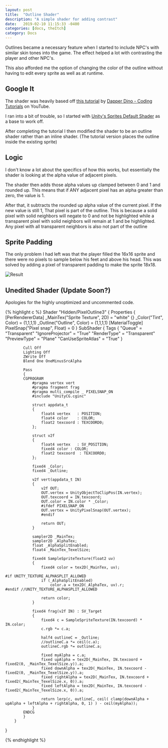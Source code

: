 ```yaml
---
layout: post
title:  "Outline Shader"
description: "A simple shader for adding contrast"
date:   2019-02-10 11:15:33 -0400
categories: [docs, theItch]
category: Docs
---
```


Outlines became a necessary feature when I started to include NPC's with similar skin tones into the game. The effect helped a lot with contrasting the player and other NPC's. 

This also afforded me the option of changing the color of the outline without having to edit every sprite as well as at runtime.

<!--more-->

## Google It
The shader was heavily based off [this tutorial](https://www.youtube.com/watch?v=vqDOirux0Es) by [Dapper Dino - Coding Tutorials](https://www.youtube.com/channel/UCjCpZyil4D8TBb5nVTMMaUw) on YouTube. 

I ran into a bit of trouble, so I started with [Unity's Sprites Default Shader](https://github.com/nubick/unity-utils/blob/master/sources/Assets/Scripts/Shaders/Sprites-Default.shader) as a base to work off.

After completing the tutorial I then modified the shader to be an outline shader rather than an inline shader. (The tutorial version places the outline inside the existing sprite)

## Logic
I don't know a lot about the specifics of how this works, but essentially the shader is looking at the alpha value of adjacent pixels.

The shader then adds those alpha values up clamped between 0 and 1 and rounded up. This means that if ANY adjacent pixel has an alpha greater than zero, the value is 1. 

After that, it subtracts the rounded up alpha value of the current pixel. If the new value is still 1, That pixel is part of the outline. This is because a solid pixel with solid neighbors will negate to 0 and not be highlighted while a transparent pixel with solid neighbors will remain at 1 and be highlighted. Any pixel with all transparent neighbors is also not part of the outline

## Sprite Padding

The only problem I had left was that the player filled the 16x16 sprite and there were no pixels to sample below his feet and above his head. This was solved by adding a pixel of transparent padding to make the sprite 18x18. 

![Result]({{site.url}}/media/TheItch/Outline.gif)

## Unedited Shader (Update Soon?)

Apologies for the highly unoptimized and uncommented code.

{% highlight c %}
Shader "Hidden/PixelOutline3"
{
	Properties
	{
		[PerRendererData] _MainTex("Sprite Texture", 2D) = "white" {}
		_Color("Tint", Color) = (1,1,1,1)
		_Outline("Outline", Color) = (1,1,1,1)
		[MaterialToggle] PixelSnap("Pixel snap", Float) = 0
	}
		SubShader
		{
			Tags
			{
				"Queue" = "Transparent"
				"IgnoreProjector" = "True"
				"RenderType" = "Transparent"
				"PreviewType" = "Plane"
				"CanUseSpriteAtlas" = "True"
			}

			Cull Off
			Lighting Off
			ZWrite Off
			Blend One OneMinusSrcAlpha

			Pass
			{
			CGPROGRAM
				#pragma vertex vert
				#pragma fragment frag
				#pragma multi_compile _ PIXELSNAP_ON
				#include "UnityCG.cginc"

				struct appdata_t
				{
					float4 vertex   : POSITION;
					float4 color    : COLOR;
					float2 texcoord : TEXCOORD0;
				};

				struct v2f
				{
					float4 vertex   : SV_POSITION;
					fixed4 color : COLOR;
					float2 texcoord  : TEXCOORD0;
				};

				fixed4 _Color;
				fixed4 _Outline;

				v2f vert(appdata_t IN)
				{
					v2f OUT;
					OUT.vertex = UnityObjectToClipPos(IN.vertex);
					OUT.texcoord = IN.texcoord;
					OUT.color = IN.color * _Color;
					#ifdef PIXELSNAP_ON
					OUT.vertex = UnityPixelSnap(OUT.vertex);
					#endif

					return OUT;
				}

				sampler2D _MainTex;
				sampler2D _AlphaTex;
				float _AlphaSplitEnabled;
				float4 _MainTex_TexelSize;

				fixed4 SampleSpriteTexture(float2 uv)
				{
					fixed4 color = tex2D(_MainTex, uv);

	#if UNITY_TEXTURE_ALPHASPLIT_ALLOWED
					if (_AlphaSplitEnabled)
						color.a = tex2D(_AlphaTex, uv).r;
	#endif //UNITY_TEXTURE_ALPHASPLIT_ALLOWED

					return color;
				}

				fixed4 frag(v2f IN) : SV_Target
				{
					fixed4 c = SampleSpriteTexture(IN.texcoord) * IN.color;
					c.rgb *= c.a;
					
					half4 outlineC = _Outline;
					//outlineC.a *= ceil(c.a);
					outlineC.rgb *= outlineC.a;
					
					fixed myAlpha = c.a;
					fixed upAlpha = tex2D(_MainTex, IN.texcoord + fixed2(0, _MainTex_TexelSize.y)).a;
					fixed downAlpha = tex2D(_MainTex, IN.texcoord - fixed2(0, _MainTex_TexelSize.y)).a;
					fixed rightAlpha = tex2D(_MainTex, IN.texcoord + fixed2(_MainTex_TexelSize.x, 0)).a;
					fixed leftAlpha = tex2D(_MainTex, IN.texcoord - fixed2(_MainTex_TexelSize.x, 0)).a;

					return lerp(c, outlineC, ceil( clamp(downAlpha + upAlpha + leftAlpha + rightAlpha, 0, 1) ) - ceil(myAlpha));
				}
			ENDCG
			}
		}
}

{% endhighlight %}
